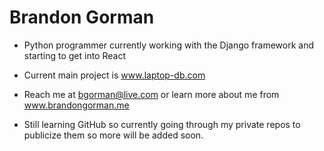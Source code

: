 # Brandon Gorman
- Python programmer currently working with the Django framework and starting to get into React
- Current main project is www.laptop-db.com
- Reach me at bgorman@live.com or learn more about me from www.brandongorman.me

- Still learning GitHub so currently going through my private repos to publicize them so more will be added soon. 

<!---
bgorman87/bgorman87 is a ✨ special ✨ repository because its `README.md` (this file) appears on your GitHub profile.
You can click the Preview link to take a look at your changes.
--->
